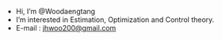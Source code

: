 - Hi, I’m @Woodaengtang
- I’m interested in Estimation, Optimization and Control theory.
- E-mail : jhwoo200@gmail.com
